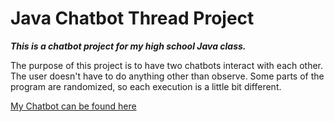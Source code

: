 # **Java Chatbot Thread Project**

***This is a chatbot project for my high school Java class.***

The purpose of this project is to have two chatbots interact with each other. The user doesn't have to do anything other than observe.
Some parts of the program are randomized, so each execution is a little bit different.

[My Chatbot can be found here](https://repl.it/@KristinProudfoo/Computer-Java-Chatbot)
